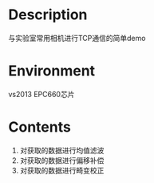 # Description

与实验室常用相机进行TCP通信的简单demo

# Environment

vs2013 EPC660芯片

# Contents
1. 对获取的数据进行均值滤波
2. 对获取的数据进行偏移补偿
3. 对获取的数据进行畸变校正

